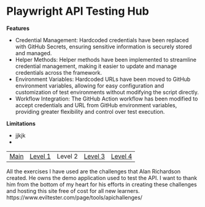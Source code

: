 # Playwright API Testing Hub
**Features**
- Credential Management: Hardcoded credentials have been replaced with GitHub Secrets, ensuring sensitive information is securely stored and managed.
- Helper Methods: Helper methods have been implemented to streamline credential management, making it easier to update and manage credentials across the framework.
- Environment Variables: Hardcoded URLs have been moved to GitHub environment variables, allowing for easy configuration and customization of test environments without modifying the script directly.
- Workflow Integration: The GitHub Action workflow has been modified to accept credentials and URL from GitHub environment variables, providing greater flexibility and control over test execution.
  
**Limitations**
- jjkjk
- 

<table>
  <tr>
    <td><a href="https://github.com/Cerosh/apiChallenges.github.io/tree/main">Main</a></td>
    <td><a href="https://github.com/Cerosh/apiChallenges.github.io/tree/level.1">Level 1</a></td>
    <td>Level 2</td>
    <td><a href="https://github.com/Cerosh/apiChallenges.github.io/tree/level.3">Level 3</a></td>
    <td><a href="https://github.com/Cerosh/apiChallenges.github.io/tree/level.4">Level 4</a></td>
  </tr>
</table>
All the exercises I have used are the challenges that  Alan Richardson created. He owns the demo application used to test the API. I want to thank him from the bottom of my heart for his efforts in creating these challenges and hosting this site free of cost for all new learners.
https://www.eviltester.com/page/tools/apichallenges/<br>

